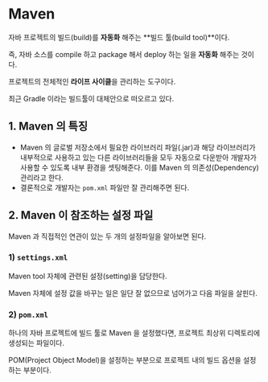 # Maven

자바 프로젝트의 빌드(build)를 **자동화** 해주는 **빌드 툴(build tool)**이다.

즉, 자바 소스를 compile 하고 package 해서 deploy 하는 일을 **자동화** 해주는 것이다.

프로젝트의 전체적인 **라이프 사이클**을 관리하는 도구이다.

최근 Gradle 이라는 빌드툴이 대체안으로 떠오르고 있다.



## 1. Maven 의 특징

-  Maven 의 글로벌 저장소에서 필요한 라이브러리 파일(.jar)과 해당 라이브러리가 내부적으로 사용하고 있는 다른 라이브러리들을 모두 자동으로 다운받아 개발자가 사용할 수 있도록 내부 환경을 셋팅해준다. 이를 Maven 의 의존성(Dependency) 관리라고 한다.
- 결론적으로 개발자는 `pom.xml` 파일만 잘 관리해주면 된다.



## 2. Maven 이 참조하는 설정 파일

Maven 과 직접적인 연관이 있는 두 개의 설정파일을 알아보면 된다.

### 1) `settings.xml`

Maven tool 자체에 관련된 설정(setting)을 담당한다.

Maven 자체에 설정 값을 바꾸는 일은 일단 잘 없으므로 넘어가고 다음 파일을 살핀다.

### 2) `pom.xml`

하나의 자바 프로젝트에 빌드 툴로 Maven 을 설정했다면, 프로젝트 최상위 디렉토리에 생성되는 파일이다.

POM(Project Object Model)을 설정하는 부분으로 프로젝트 내의 빌드 옵션을 설정하는 부분이다.